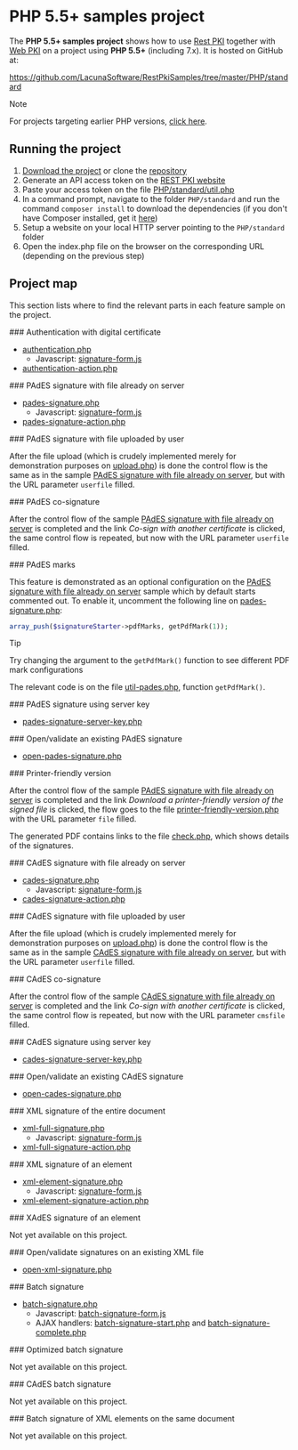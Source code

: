 ﻿# PHP 5.5+ samples project

The **PHP 5.5+ samples project** shows how to use [Rest PKI](../index.md) together with [Web PKI](../../web-pki/index.md)
on a project using **PHP 5.5+** (including 7.x). It is hosted on GitHub at:

https://github.com/LacunaSoftware/RestPkiSamples/tree/master/PHP/standard

> [!NOTE]
> For projects targeting earlier PHP versions, [click here](index.md).

## Running the project

1. [Download the project](https://github.com/LacunaSoftware/RestPkiSamples/archive/master.zip) or clone the [repository](https://github.com/LacunaSoftware/RestPkiSamples.git)
1. Generate an API access token on the [REST PKI website](https://pki.rest/)
1. Paste your access token on the file [PHP/standard/util.php](https://github.com/LacunaSoftware/RestPkiSamples/blob/master/PHP/standard/util.php#L10-L14)
1. In a command prompt, navigate to the folder `PHP/standard` and run the command `composer install` to download the dependencies (if you don't have Composer installed, get it [here](https://getcomposer.org/))
1. Setup a website on your local HTTP server pointing to the `PHP/standard` folder
1. Open the index.php file on the browser on the corresponding URL (depending on the previous step)

## Project map

This section lists where to find the relevant parts in each feature sample on the project.

<a name="auth" />
### Authentication with digital certificate

* [authentication.php](https://github.com/LacunaSoftware/RestPkiSamples/blob/master/PHP/standard/authentication.php)
  * Javascript: [signature-form.js](https://github.com/LacunaSoftware/RestPkiSamples/blob/master/PHP/standard/content/js/signature-form.js)
* [authentication-action.php](https://github.com/LacunaSoftware/RestPkiSamples/blob/master/PHP/standard/authentication-action.php)

<a name="pades" />
### PAdES signature with file already on server

* [pades-signature.php](https://github.com/LacunaSoftware/RestPkiSamples/blob/master/PHP/standard/pades-signature.php)
  * Javascript: [signature-form.js](https://github.com/LacunaSoftware/RestPkiSamples/blob/master/PHP/standard/content/js/signature-form.js)
* [pades-signature-action.php](https://github.com/LacunaSoftware/RestPkiSamples/blob/master/PHP/standard/pades-signature-action.php)

<a name="pades-upload" />
### PAdES signature with file uploaded by user

After the file upload (which is crudely implemented merely for demonstration purposes on
[upload.php](https://github.com/LacunaSoftware/RestPkiSamples/blob/master/PHP/standard/upload.php))
is done the control flow is the same as in the sample [PAdES signature with file already on server](#pades), but with the URL parameter `userfile` filled.

<a name="pades-cosign" />
### PAdES co-signature

After the control flow of the sample [PAdES signature with file already on server](#pades) is completed and the link *Co-sign with another certificate* is clicked, the
same control flow is repeated, but now with the URL parameter `userfile` filled.

<a name="pdf-marks" />
### PAdES marks

This feature is demonstrated as an optional configuration on the [PAdES signature with file already on server](#pades)
sample which by default starts commented out. To enable it, uncomment the following line on
[pades-signature.php](https://github.com/LacunaSoftware/RestPkiSamples/blob/master/PHP/standard/pades-signature.php):

```php
array_push($signatureStarter->pdfMarks, getPdfMark(1));
```

> [!TIP]
> Try changing the argument to the `getPdfMark()` function to see different PDF mark configurations

The relevant code is on the file [util-pades.php](https://github.com/LacunaSoftware/RestPkiSamples/blob/master/PHP/standard/util-pades.php), function `getPdfMark()`.

<a name="pades-server" />
### PAdES signature using server key

 * [pades-signature-server-key.php](https://github.com/LacunaSoftware/RestPkiSamples/blob/master/PHP/standard/pades-signature-server-key.php)

<a name="open-pades" />
### Open/validate an existing PAdES signature

* [open-pades-signature.php](https://github.com/LacunaSoftware/RestPkiSamples/blob/master/PHP/standard/open-pades-signature.php)

<a name="print" />
### Printer-friendly version

After the control flow of the sample [PAdES signature with file already on server](#pades) is completed and the link *Download a printer-friendly version of the signed file* is clicked,
the flow goes to the file
[printer-friendly-version.php](https://github.com/LacunaSoftware/RestPkiSamples/blob/master/PHP/standard/printer-friendly-version.php)
with the URL parameter `file` filled.

The generated PDF contains links to the file [check.php](https://github.com/LacunaSoftware/RestPkiSamples/blob/master/PHP/standard/check.php), which shows details of the signatures.

<a name="cades" />
### CAdES signature with file already on server

* [cades-signature.php](https://github.com/LacunaSoftware/RestPkiSamples/blob/master/PHP/standard/cades-signature.php)
  * Javascript: [signature-form.js](https://github.com/LacunaSoftware/RestPkiSamples/blob/master/PHP/standard/content/js/signature-form.js)
* [cades-signature-action.php](https://github.com/LacunaSoftware/RestPkiSamples/blob/master/PHP/standard/cades-signature-action.php)

<a name="cades-upload" />
### CAdES signature with file uploaded by user

After the file upload (which is crudely implemented merely for demonstration purposes on
[upload.php](https://github.com/LacunaSoftware/RestPkiSamples/blob/master/PHP/standard/upload.php))
is done the control flow is the same as in the sample [CAdES signature with file already on server](#cades), but with the URL parameter `userfile` filled.

<a name="cades-cosign" />
### CAdES co-signature

After the control flow of the sample [CAdES signature with file already on server](#cades) is completed and the link *Co-sign with another certificate* is clicked, the
same control flow is repeated, but now with the URL parameter `cmsfile` filled.

<a name="cades-server" />
### CAdES signature using server key

* [cades-signature-server-key.php](https://github.com/LacunaSoftware/RestPkiSamples/blob/master/PHP/standard/cades-signature-server-key.php)

<a name="open-cades" />
### Open/validate an existing CAdES signature

* [open-cades-signature.php](https://github.com/LacunaSoftware/RestPkiSamples/blob/master/PHP/standard/open-cades-signature.php)

<a name="xml-full" />
### XML signature of the entire document

* [xml-full-signature.php](https://github.com/LacunaSoftware/RestPkiSamples/blob/master/PHP/standard/xml-full-signature.php)
  * Javascript: [signature-form.js](https://github.com/LacunaSoftware/RestPkiSamples/blob/master/PHP/standard/content/js/signature-form.js)
* [xml-full-signature-action.php](https://github.com/LacunaSoftware/RestPkiSamples/blob/master/PHP/standard/xml-full-signature-action.php)

<a name="xml-element" />
### XML signature of an element

* [xml-element-signature.php](https://github.com/LacunaSoftware/RestPkiSamples/blob/master/PHP/standard/xml-element-signature.php)
  * Javascript: [signature-form.js](https://github.com/LacunaSoftware/RestPkiSamples/blob/master/PHP/standard/content/js/signature-form.js)
* [xml-element-signature-action.php](https://github.com/LacunaSoftware/RestPkiSamples/blob/master/PHP/standard/xml-element-signature-action.php)

<a name="xades-element" />
### XAdES signature of an element

Not yet available on this project.

<a name="open-xml" />
### Open/validate signatures on an existing XML file

* [open-xml-signature.php](https://github.com/LacunaSoftware/RestPkiSamples/blob/master/PHP/standard/open-xml-signature.php)

<a name="batch" />
### Batch signature

* [batch-signature.php](https://github.com/LacunaSoftware/RestPkiSamples/blob/master/PHP/standard/batch-signature.php)
  * Javascript: [batch-signature-form.js](https://github.com/LacunaSoftware/RestPkiSamples/blob/master/PHP/standard/content/js/batch-signature-form.js)
  * AJAX handlers: [batch-signature-start.php](https://github.com/LacunaSoftware/RestPkiSamples/blob/master/PHP/standard/batch-signature-start.php)
    and [batch-signature-complete.php](https://github.com/LacunaSoftware/RestPkiSamples/blob/master/PHP/standard/batch-signature-complete.php)

<a name="batch-optimized" />
### Optimized batch signature

Not yet available on this project.

<a name="batch-cades" />
### CAdES batch signature

Not yet available on this project.

<a name="batch-xml-element" />
### Batch signature of XML elements on the same document

Not yet available on this project.
